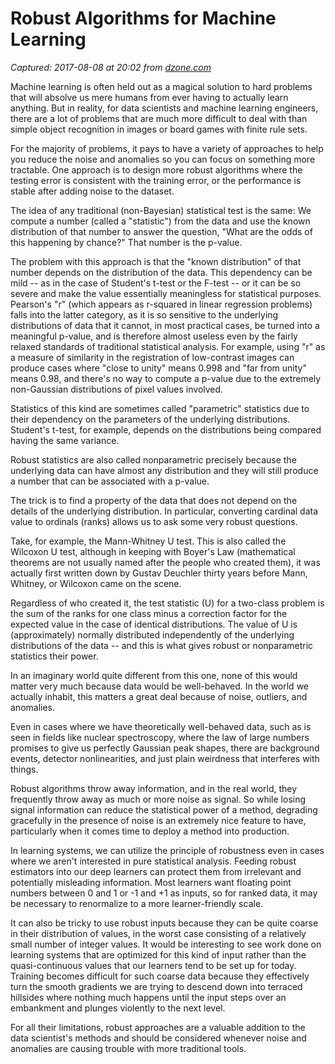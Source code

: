 # Robust Algorithms for Machine Learning

_Captured: 2017-08-08 at 20:02 from [dzone.com](https://dzone.com/articles/robust-algorithms-for-machine-learning)_

Machine learning is often held out as a magical solution to hard problems that will absolve us mere humans from ever having to actually learn anything. But in reality, for data scientists and machine learning engineers, there are a lot of problems that are much more difficult to deal with than simple object recognition in images or board games with finite rule sets.

For the majority of problems, it pays to have a variety of approaches to help you reduce the noise and anomalies so you can focus on something more tractable. One approach is to design more robust algorithms where the testing error is consistent with the training error, or the performance is stable after adding noise to the dataset.

The idea of any traditional (non-Bayesian) statistical test is the same: We compute a number (called a "statistic") from the data and use the known distribution of that number to answer the question, "What are the odds of this happening by chance?" That number is the p-value.

The problem with this approach is that the "known distribution" of that number depends on the distribution of the data. This dependency can be mild -- as in the case of Student's t-test or the F-test -- or it can be so severe and make the value essentially meaningless for statistical purposes. Pearson's "r" (which appears as r-squared in linear regression problems) falls into the latter category, as it is so sensitive to the underlying distributions of data that it cannot, in most practical cases, be turned into a meaningful p-value, and is therefore almost useless even by the fairly relaxed standards of traditional statistical analysis. For example, using "r" as a measure of similarity in the registration of low-contrast images can produce cases where "close to unity" means 0.998 and "far from unity" means 0.98, and there's no way to compute a p-value due to the extremely non-Gaussian distributions of pixel values involved.

Statistics of this kind are sometimes called "parametric" statistics due to their dependency on the parameters of the underlying distributions. Student's t-test, for example, depends on the distributions being compared having the same variance.

Robust statistics are also called nonparametric precisely because the underlying data can have almost any distribution and they will still produce a number that can be associated with a p-value.

The trick is to find a property of the data that does not depend on the details of the underlying distribution. In particular, converting cardinal data value to ordinals (ranks) allows us to ask some very robust questions.

Take, for example, the Mann-Whitney U test. This is also called the Wilcoxon U test, although in keeping with Boyer's Law (mathematical theorems are not usually named after the people who created them), it was actually first written down by Gustav Deuchler thirty years before Mann, Whitney, or Wilcoxon came on the scene.

Regardless of who created it, the test statistic (U) for a two-class problem is the sum of the ranks for one class minus a correction factor for the expected value in the case of identical distributions. The value of U is (approximately) normally distributed independently of the underlying distributions of the data -- and this is what gives robust or nonparametric statistics their power.

In an imaginary world quite different from this one, none of this would matter very much because data would be well-behaved. In the world we actually inhabit, this matters a great deal because of noise, outliers, and anomalies.

Even in cases where we have theoretically well-behaved data, such as is seen in fields like nuclear spectroscopy, where the law of large numbers promises to give us perfectly Gaussian peak shapes, there are background events, detector nonlinearities, and just plain weirdness that interferes with things.

Robust algorithms throw away information, and in the real world, they frequently throw away as much or more noise as signal. So while losing signal information can reduce the statistical power of a method, degrading gracefully in the presence of noise is an extremely nice feature to have, particularly when it comes time to deploy a method into production.

In learning systems, we can utilize the principle of robustness even in cases where we aren't interested in pure statistical analysis. Feeding robust estimators into our deep learners can protect them from irrelevant and potentially misleading information. Most learners want floating point numbers between 0 and 1 or -1 and +1 as inputs, so for ranked data, it may be necessary to renormalize to a more learner-friendly scale.

It can also be tricky to use robust inputs because they can be quite coarse in their distribution of values, in the worst case consisting of a relatively small number of integer values. It would be interesting to see work done on learning systems that are optimized for this kind of input rather than the quasi-continuous values that our learners tend to be set up for today. Training becomes difficult for such coarse data because they effectively turn the smooth gradients we are trying to descend down into terraced hillsides where nothing much happens until the input steps over an embankment and plunges violently to the next level.

For all their limitations, robust approaches are a valuable addition to the data scientist's methods and should be considered whenever noise and anomalies are causing trouble with more traditional tools.
